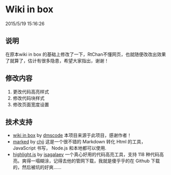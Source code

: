Wiki in box
===
2015/5/19 15:16:26

## 说明 ##
在原本wiki in box 的基础上修改了一下，RtChan不懂网页，也就随便改改出效果了就算了，估计有很多隐患，希望大家指出，谢谢！

## 修改内容 ##
1. 更改代码高亮样式
2. 修改代码块样式
3. 修改页面宽度设置

## 技术支持 ##
* [wiki in box](https://github.com/dmscode/Wiki-in-box) by [dmscode](https://github.com/dmscode) 本项目来源于此项目，感谢作者！
* [marked](https://github.com/chjj/marked) by [chjj](https://github.com/chjj) 这是一个很不错的 Markdown 转化 Html 的工具，JavaScript 书写， Node.js 和本地都可以使用.
* [highlight.js](https://github.com/isagalaev/highlight.js) by [isagalaev](https://github.com/isagalaev) 一个真心好用的代码高亮工具，支持 118 种代码高亮。爽得一塌糊涂，记得去他的管网下载，我就是傻乎乎的在 Github 下载的，然后被坑的好爽……
